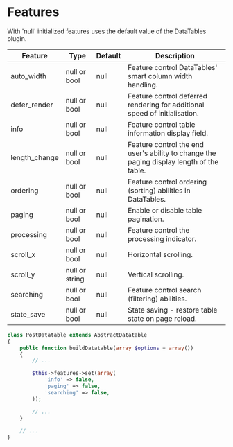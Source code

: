 # Features

With 'null' initialized features uses the default value of the DataTables plugin.

| Feature       | Type           | Default   | Description |
|---------------|----------------|-----------|-------------|
| auto_width    | null or bool   | null      | Feature control DataTables' smart column width handling. |
| defer_render  | null or bool   | null      | Feature control deferred rendering for additional speed of initialisation. |
| info          | null or bool   | null      | Feature control table information display field. |
| length_change | null or bool   | null      | Feature control the end user's ability to change the paging display length of the table. |
| ordering      | null or bool   | null      | Feature control ordering (sorting) abilities in DataTables. |
| paging        | null or bool   | null      | Enable or disable table pagination. |
| processing    | null or bool   | null      | Feature control the processing indicator. |
| scroll_x      | null or bool   | null      | Horizontal scrolling. |
| scroll_y      | null or string | null      | Vertical scrolling. |
| searching     | null or bool   | null      | Feature control search (filtering) abilities. |
| state_save    | null or bool   | null      | State saving - restore table state on page reload. |

``` php
class PostDatatable extends AbstractDatatable
{
    public function buildDatatable(array $options = array())
    {
        // ...

        $this->features->set(array(
            'info' => false,
            'paging' => false,
            'searching' => false,
        ));

        // ...
    }
    
    // ...
}
```
